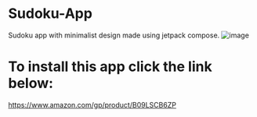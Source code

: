 # Sudoku-App
Sudoku app with minimalist design made using jetpack compose.
![image](https://user-images.githubusercontent.com/60299459/145658233-9f46c29b-790c-4a7e-9188-c5d76796e14e.png)


# To install this app click the link below:
https://www.amazon.com/gp/product/B09LSCB6ZP
